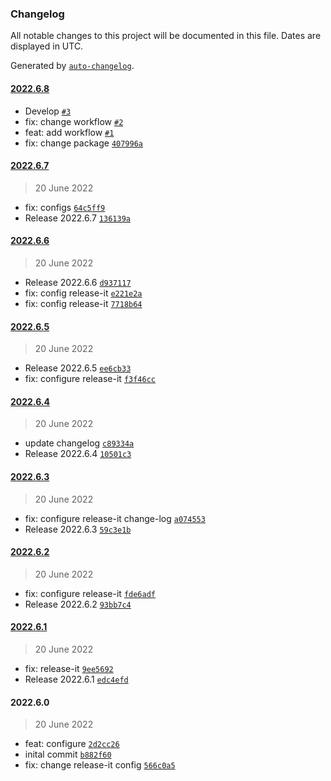 ### Changelog

All notable changes to this project will be documented in this file. Dates are displayed in UTC.

Generated by [`auto-changelog`](https://github.com/CookPete/auto-changelog).

#### [2022.6.8](https://github.com/davicajucaru/release-it/compare/2022.6.7...2022.6.8)

- Develop [`#3`](https://github.com/davicajucaru/release-it/pull/3)
- fix: change workflow [`#2`](https://github.com/davicajucaru/release-it/pull/2)
- feat: add workflow [`#1`](https://github.com/davicajucaru/release-it/pull/1)
- fix: change package [`407996a`](https://github.com/davicajucaru/release-it/commit/407996a41f1e16e5bb75e3fa43e9ddde1225a55e)

#### [2022.6.7](https://github.com/davicajucaru/release-it/compare/2022.6.6...2022.6.7)

> 20 June 2022

- fix: configs [`64c5ff9`](https://github.com/davicajucaru/release-it/commit/64c5ff96a057e7818d9f973fbce84acc7764836a)
- Release 2022.6.7 [`136139a`](https://github.com/davicajucaru/release-it/commit/136139a8b235ea89a5a857f95dfaefd63016e8aa)

#### [2022.6.6](https://github.com/davicajucaru/release-it/compare/2022.6.5...2022.6.6)

> 20 June 2022

- Release 2022.6.6 [`d937117`](https://github.com/davicajucaru/release-it/commit/d9371177f8b675624fb3f1d88a8bf0153c349966)
- fix: config release-it [`e221e2a`](https://github.com/davicajucaru/release-it/commit/e221e2a97e83e42716a99afefbdb5eb352b1f085)
- fix: config release-it [`7718b64`](https://github.com/davicajucaru/release-it/commit/7718b643df2634aaf6b95f87e8533930f8708b62)

#### [2022.6.5](https://github.com/davicajucaru/release-it/compare/2022.6.4...2022.6.5)

> 20 June 2022

- Release 2022.6.5 [`ee6cb33`](https://github.com/davicajucaru/release-it/commit/ee6cb33f170a40b932d402c6835b1a1b26d37ab4)
- fix: configure release-it [`f3f46cc`](https://github.com/davicajucaru/release-it/commit/f3f46cc7c5ac7742b6e428209de41e7ee89dfd3e)

#### [2022.6.4](https://github.com/davicajucaru/release-it/compare/2022.6.3...2022.6.4)

> 20 June 2022

- update changelog [`c89334a`](https://github.com/davicajucaru/release-it/commit/c89334aaf01624fee3325f91e2baa82806d648f9)
- Release 2022.6.4 [`10501c3`](https://github.com/davicajucaru/release-it/commit/10501c350742b98386b776deded8cff581c89437)

#### [2022.6.3](https://github.com/davicajucaru/release-it/compare/2022.6.2...2022.6.3)

> 20 June 2022

- fix: configure release-it change-log [`a074553`](https://github.com/davicajucaru/release-it/commit/a07455370627d531ce8a1868ea116cf87ee1c35b)
- Release 2022.6.3 [`59c3e1b`](https://github.com/davicajucaru/release-it/commit/59c3e1bb671c2b8190479d41311ca051aeea2fe0)

#### [2022.6.2](https://github.com/davicajucaru/release-it/compare/2022.6.1...2022.6.2)

> 20 June 2022

- fix: configure release-it [`fde6adf`](https://github.com/davicajucaru/release-it/commit/fde6adf75a9492d69faa3d785f606655d708b9cc)
- Release 2022.6.2 [`93bb7c4`](https://github.com/davicajucaru/release-it/commit/93bb7c4746e4ee43ffe69649cd51c136f0033551)

#### [2022.6.1](https://github.com/davicajucaru/release-it/compare/2022.6.0...2022.6.1)

> 20 June 2022

- fix: release-it [`9ee5692`](https://github.com/davicajucaru/release-it/commit/9ee5692ca72a1dcc25ed3fefc1ca004682a1ae1d)
- Release 2022.6.1 [`edc4efd`](https://github.com/davicajucaru/release-it/commit/edc4efdec48a3a5ad31d24fbbc30decae0543bf0)

#### 2022.6.0

> 20 June 2022

- feat: configure [`2d2cc26`](https://github.com/davicajucaru/release-it/commit/2d2cc26b14e39e60b9b704586e14a1275adb732a)
- inital commit [`b882f60`](https://github.com/davicajucaru/release-it/commit/b882f601478d02404ccf8337e17d739d4ec6cbdd)
- fix: change release-it config [`566c0a5`](https://github.com/davicajucaru/release-it/commit/566c0a53178bc855feb39424ee7a35afef7f7884)
